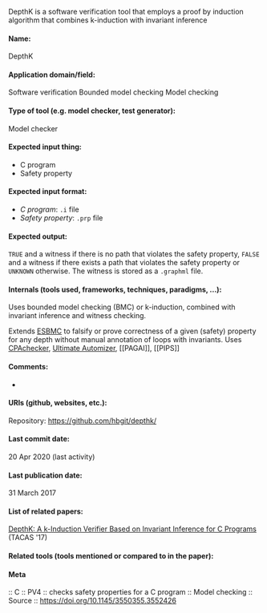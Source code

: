 DepthK is a software verification tool that employs a proof by induction algorithm that combines k-induction with invariant inference

#### Name:
DepthK

#### Application domain/field:
Software verification
Bounded model checking
Model checking

#### Type of tool (e.g. model checker, test generator):
Model checker

#### Expected input thing:
- C program
- Safety property

#### Expected input format:
- *C program*: `.i` file
- *Safety property*: `.prp` file

#### Expected output:
`TRUE` and a witness if there is no path that violates the safety property, `FALSE` and a witness if there exists a path that violates the safety property or `UNKNOWN` otherwise.
The witness is stored as a `.graphml` file.

#### Internals (tools used, frameworks, techniques, paradigms, ...):
Uses bounded model checking (BMC) or k-induction, combined with invariant inference and witness checking.

Extends [ESBMC](../ESBMC.md) to falsify or prove correctness of a given (safety) property for any depth without manual annotation of loops with invariants.
Uses [CPAchecker](CPAchecker.md), [Ultimate Automizer](../Ultimate%20Automizer.md), [[PAGAI]], [[PIPS]]

#### Comments:
-

#### URIs (github, websites, etc.):
Repository: https://github.com/hbgit/depthk/

#### Last commit date:
20 Apr 2020 (last activity)

#### Last publication date:
31 March 2017

#### List of related papers:
[DepthK: A k-Induction Verifier Based on Invariant Inference for C Programs](https://doi.org/10.1007/978-3-662-54580-5_23) (TACAS '17)

#### Related tools (tools mentioned or compared to in the paper):

#### Meta
:: C
:: PV4 :: checks safety properties for a C program
:: Model checking
:: Source :: https://doi.org/10.1145/3550355.3552426
